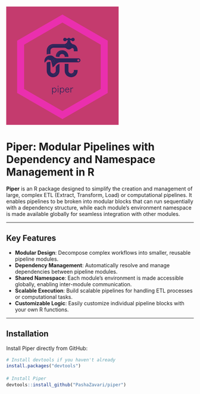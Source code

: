 ![Piper Logo](assets/logo.png)

# Piper: Modular Pipelines with Dependency and Namespace Management in R

**Piper** is an R package designed to simplify the creation and management of large, complex ETL (Extract, Transform, Load) or computational pipelines. It enables pipelines to be broken into modular blocks that can run sequentially with a dependency structure, while each module’s environment namespace is made available globally for seamless integration with other modules.

---

## Key Features

- **Modular Design**: Decompose complex workflows into smaller, reusable pipeline modules.
- **Dependency Management**: Automatically resolve and manage dependencies between pipeline modules.
- **Shared Namespace**: Each module’s environment is made accessible globally, enabling inter-module communication.
- **Scalable Execution**: Build scalable pipelines for handling ETL processes or computational tasks.
- **Customizable Logic**: Easily customize individual pipeline blocks with your own R functions.

---

## Installation

Install Piper directly from GitHub:

```R
# Install devtools if you haven't already
install.packages("devtools")

# Install Piper
devtools::install_github("PashaZavari/piper")
